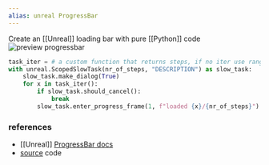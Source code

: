 ```yaml
---
alias: unreal ProgressBar
---
```


Create an [[Unreal]] loading bar with pure [[Python]] code
![preview progressbar](https://img-blog.csdnimg.cn/20200229221939797.png)
```python
task_iter = # a custom function that returns steps, if no iter use range
with unreal.ScopedSlowTask(nr_of_steps, "DESCRIPTION") as slow_task:  
    slow_task.make_dialog(True)  
    for x in task_iter():  
        if slow_task.should_cancel():  
            break  
        slow_task.enter_progress_frame(1, f"loaded {x}/{nr_of_steps}")  
```

### references
- [[Unreal]] [ProgressBar docs](https://docs.unrealengine.com/5.0/en-US/PythonAPI/class/ProgressBar.html) 
- [source](https://blog.csdn.net/Jingsongmaru/article/details/104583654) code
